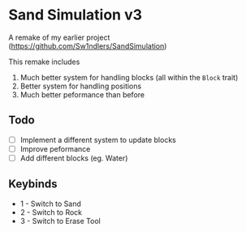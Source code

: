 # Sand Simulation v3

A remake of my earlier project (https://github.com/Sw1ndlers/SandSimulation)  

This remake includes
1. Much better system for handling blocks (all within the `Block` trait)
2. Better system for handling positions
3. Much better peformance than before

## Todo

- [ ] Implement a different system to update blocks
- [ ] Improve peformance
- [ ] Add different blocks (eg. Water)

## Keybinds

- 1 - Switch to Sand
- 2 - Switch to Rock
- 3 - Switch to Erase Tool
